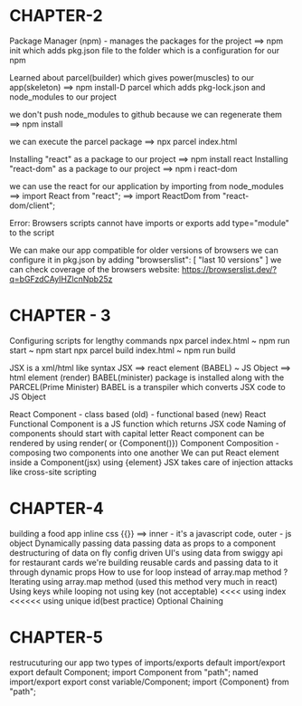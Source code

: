 # CHAPTER-2
Package Manager (npm) - manages the packages for the project
    ==> npm init
    which adds pkg.json file to the folder which is a configuration for our npm

Learned about parcel(builder) which gives power(muscles) to our app(skeleton)
    ==> npm install-D parcel
    which adds pkg-lock.json and node_modules to our project

we don't push node_modules to github because we can regenerate them
    ==> npm install

we can execute the parcel package
    ==> npx parcel index.html

Installing "react" as a package to our project
    ==> npm install react
Installing "react-dom" as a package to our project
    ==> npm i react-dom

we can use the react for our application by importing from node_modules
    ==> import React from "react";
    ==> import ReactDom from "react-dom/client";

Error: Browsers scripts cannot have imports or exports
    add type="module" to the script
    <script type="module" src="./app.js"></script>

We can make our app compatible for older versions of browsers 
    we can configure  it in pkg.json by adding
        "browserslist": [
                "last 10 versions"
         ]
    we can check coverage of the browsers website: https://browserslist.dev/?q=bGFzdCAyIHZlcnNpb25z


# CHAPTER - 3
Configuring scripts for lengthy commands
    npx parcel index.html ~ npm run start ~ npm start
    npx parcel build index.html ~ npm run build

JSX is a xml/html like syntax
    JSX ==> react element (BABEL) ~ JS Object ==> html element (render)
    BABEL(minister) package is installed along with the PARCEL(Prime Minister)
    BABEL is a transpiler which converts JSX code to JS Object

React Component
    - class based (old)
    - functional based (new) 
    React Functional Component is a JS function which returns JSX code
    Naming of components should start with capital letter
    React component can be rendered by using render(<Component/> or {Component()})
    Component Composition - composing two components into one another
    We can put React element inside a Component(jsx) using {element}
    JSX takes care of injection attacks like cross-site scripting 

# CHAPTER-4
building a food app
inline css  {{}} ==> inner - it's a javascript code, outer - js object
Dynamically passing data
    passing data as props to a component 
    destructuring of data on fly
config driven UI's
using data from swiggy api for restaurant cards
we're building reusable cards and passing data to it through dynamic props
How to use for loop instead of array.map method ?
Iterating using array.map method (used this method very much in react)
Using keys while looping
    not using key (not acceptable) <<<< using index <<<<<< using unique id(best practice)
Optional Chaining

# CHAPTER-5
restrucuturing our app
two types of imports/exports
    default import/export
        export default Component;
        import Component from "path";
    named import/export
        export const variable/Component;
        import {Component} from "path";

